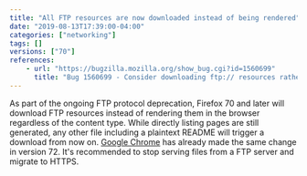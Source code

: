 ```yaml
---
title: "All FTP resources are now downloaded instead of being rendered"
date: "2019-08-13T17:39:00-04:00"
categories: ["networking"]
tags: []
versions: ["70"]
references:
    - url: "https://bugzilla.mozilla.org/show_bug.cgi?id=1560699"
      title: "Bug 1560699 - Consider downloading ftp:// resources rather than rendering them."
---
```

As part of the ongoing FTP protocol deprecation, Firefox 70 and later will download FTP resources instead of rendering them in the browser regardless of the content type. While directly listing pages are still generated, any other file including a plaintext README will trigger a download from now on. [Google Chrome](https://www.chromestatus.com/feature/6199005675520000) has already made the same change in version 72. It's recommended to stop serving files from a FTP server and migrate to HTTPS.

